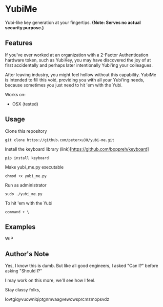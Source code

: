 # YubiMe
Yubi-like key generation at your fingertips. **(Note: Serves no actual security purpose.)**

## Features
If you've ever worked at an organization with a 2-Factor Authentication hardware token, such as YubiKey, you may have discovered the joy of at first accidentally and perhaps later intentionally Yubi'ing your colleagues.

After leaving industry, you might feel hollow without this capability. YubiMe is intended to fill this void, providing you with all your Yubi'ing needs, because sometimes you just need to hit 'em with the Yubi.

Works on:
- OSX (tested)

## Usage
Clone this repository
```
git clone https://github.com/peterxu30/yubi-me.git
```

Install the keyboard library (link)[https://github.com/boppreh/keyboard]
```
pip install keyboard
```

Make yubi_me.py executable
```
chmod +x yubi_me.py
```

Run as administrator
```
sudo ./yubi_me.py
```

To hit 'em with the Yubi
```
command + \
```

## Examples
WIP

## Author's Note
Yes, I know this is dumb. But like all good engineers, I asked "Can I?" before asking "Should I?"

I may work on this more, we'll see how I feel.

Stay classy folks,

lovtgiqyvuownlqiptgnmvaagvewcwsprcmzmopsvdz

